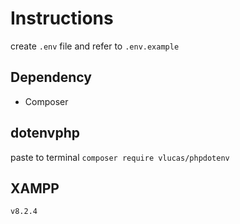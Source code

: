 # Instructions
create `.env` file and refer to `.env.example`
## Dependency
- Composer
## dotenvphp
paste to terminal
`composer require vlucas/phpdotenv`
## XAMPP
`v8.2.4`


